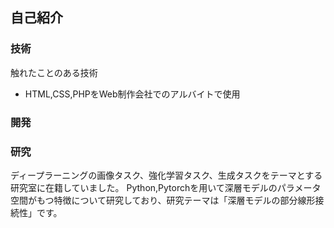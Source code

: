 ## 自己紹介

### 技術
触れたことのある技術
- HTML,CSS,PHPをWeb制作会社でのアルバイトで使用

### 開発

### 研究
ディープラーニングの画像タスク、強化学習タスク、生成タスクをテーマとする研究室に在籍していました。
Python,Pytorchを用いて深層モデルのパラメータ空間がもつ特徴について研究しており、研究テーマは「深層モデルの部分線形接続性」です。
